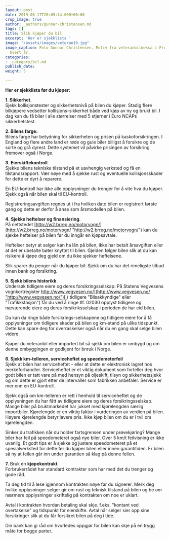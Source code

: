 ```yaml
---
layout: post
date: 2019-06-17T20:09:14.000+00:00
crop_image: true
author: _authors/gunnar-christensen.md
tags: []
title: Slik kjøper du bil
excerpt: 'Her er sjekklista '
image: "/assets/images/veteran19.jpg"
image_caption: Foto Gunnar Christensen. Motiv fra veteranbilmessa i Froland - i mai
  hvert år.
categories:
- _category/bil.md
publish_date: 
weight: 5

---
```

**Her er sjekklista før du kjøper:**

**1. Sikkerhet.**  
Sjekk kollisjonstester og sikkerhetsnivå på bilen du kjøper. Stadig flere bilkjøpere vedsetter kollisjons-sikkerhet både ved kjøp av ny og brukt bil. I dag kan du få biler i alle størrelser med 5 stjerner i Euro NCAPs sikkerhetstest.

**2. Bilens farge:**  
Bilens farge har betydning for sikkerheten og prisen på kaskoforsikringen. I England og flere andre land er røde og gule biler billigst å forsikre og de sorte og grå dyrest.  Dette systemet vil påvirke prisingen av forsikring fremover også i Norge.

**3**. **Eierskiftekontroll**.  
Sjekke bilens tekniske tilstand på et uavhengig verksted og få en tilstandsrapport. Vær nøye med å sjekke rust og eventuelle kollisjonsskader for dette er dyrt å reparere.

En EU-kontroll har ikke alle opplysninger du trenger for å vite hva du kjøper. Sjekk også når bilen skal til EU-kontroll.

Registreringsavgiften regnes ut i fra hvilken dato bilen er registrert første gang og dette er derfor å anse som årsmodellen på bilen.

**4.** **Sjekke heftelser og finansiering**.  
På nettstedet [http://w2.brreg.no/motorvogn/](http://w2.brreg.no/motorvogn/ "http://w2.brreg.no/motorvogn/") kan du  
sjekke heftelser på bilen før du inngår en kjøpsavtale.

Heftelser betyr at selger kan ha lån på bilen, ikke har betalt årsavgiften eller at det er ubetalte bøter knyttet til bilen. Gjelden følger bilen slik at du kan risikere å kjøpe deg gjeld om du ikke sjekker heftelsene.

Slik sparer du penger når du kjøper bil: Sjekk om du har det rimeligste tilbud innen bank og forsikring.

**5. Sjekk bilens historikk**  
Undersøk tidligere eiere og deres forsikringsselskap: På Statens Vegvesens vognkortregister [http://www.vegvesen.no/](http://www.vegvesen.no/ "http://www.vegvesen.no/")[ ](http://www.vegvesen.no/)( tidligere "Bilsakkyndige" eller "Trafikkstasjon") får du ved å ringe tlf. 02030 opplyst tidligere og næværende eiere og deres forsikriksselskap i perioden de har eid bilen.

Du kan da ringe både forsikrings-selskapene og tidligere eiere for å få opplysninger om tidligere skader på bilen og km-stand på ulike tidspunkt. Dette kan spare deg for overraskelser også når du en gang skal selge bilen videre.

Kjøper du veteranbil eller importert bil så sjekk om bilen er ombygd og om denne ombyggingen er godkjent for bnruk i Norge.

**6. Sjekk km-telleren, serviceheftet og speedometerfeil**  
Sjekk at bilen har serviceheftet - eller at dette er elektronisk lagret hos merkeforhandler. Serviceheftet er et viktig dokument som forteller deg hvor godt bilen er tatt vare på med hensyn på oljeskift, tilsyn og sikkerhetssjekk og om dette er gjort etter de intervaller som fabrikken anbefaler. Service er mer enn en EU-kontroll.

Sjekk også om km-telleren er rett i henhold til serviceheftet og de opplysningen du har fått av tidligere eiere og deres forsikringsselskap. Mange biler på bruktmarkedet har jukset med kjørelengden særlig importbiler. Kjørelengde er en viktig faktor i vurderingen av verdien på bilen. Høyere kjørelengde betyr lavere pris. Ikke kjøp bilen om du er i tvil om kjørelengden.

Sinker du trafikken når du holder fartsgrensen under prøvekjøring? Mange biler har feil på speedometeret også nye biler. Over 5 km/t feilvisning er ikke uvanlig. Et godt tips er å sjekke og justere speedometeret på et spesialverksted for dette før du kjøper bilen eller innen garantitiden. Er bilen så ny at feilen går inn under garantien så klag på denne feilen.

**7.** Bruk en **kjøpekontrakt**.  
Forbrukerrådet har standard kontrakter som har med det du trenger og gode råd.

Ta deg tid til å lese igjennom kontrakten nøye før du signerer. Merk deg hvilke opplysninger selger gir om rust og teknisk tilstand på bilen og be om nærmere opplysninger skriftelig på kontrakten om noe er uklart.

Avtal i kontrakten hvordan betaling skal skje. f.eks. "kontant ved overtakelse" og tidspunkt for eierskifte. Avtal når selger sier opp sine forsikringer slik at du får forsikret bilen på deg i tide.

Din bank kan gi råd om hvorledes oppgjør for bilen kan skje på en trygg måte for begge parter..